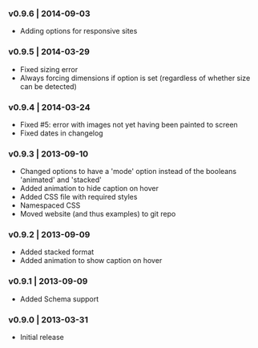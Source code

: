 ### v0.9.6 | 2014-09-03
- Adding options for responsive sites

### v0.9.5 | 2014-03-29
- Fixed sizing error
- Always forcing dimensions if option is set (regardless of whether size can be detected)

### v0.9.4 | 2014-03-24
- Fixed #5: error with images not yet having been painted to screen
- Fixed dates in changelog

### v0.9.3 | 2013-09-10
- Changed options to have a 'mode' option instead of the booleans 'animated' and 'stacked'
- Added animation to hide caption on hover
- Added CSS file with required styles
- Namespaced CSS
- Moved website (and thus examples) to git repo

### v0.9.2 | 2013-09-09
- Added stacked format
- Added animation to show caption on hover

### v0.9.1 | 2013-09-09
- Added Schema support

### v0.9.0 | 2013-03-31
- Initial release
